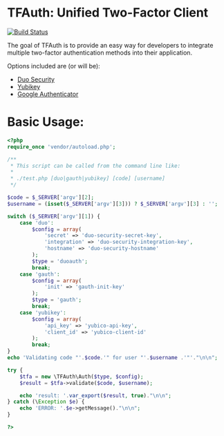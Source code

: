 TFAuth: Unified Two-Factor Client
=====================

[![Build Status](https://secure.travis-ci.org/enygma/tfauth.png?branch=master)](http://travis-ci.org/enygma/tfauth)

The goal of TFAuth is to provide an easy way for developers to integrate multiple 
two-factor authentication methods into their application.

Options included are (or will be):

- [Duo Security](http://duosecurity.com)
- [Yubikey](http://yubico.com)
- [Google Authenticator](https://code.google.com/p/google-authenticator)

Basic Usage:
=====================

```php
<?php
require_once 'vendor/autoload.php';

/**
 * This script can be called from the command line like:
 * 
 * ./test.php [duo|gauth|yubikey] [code] [username]
 */

$code = $_SERVER['argv'][2];
$username = (isset($_SERVER['argv'][3])) ? $_SERVER['argv'][3] : '';

switch ($_SERVER['argv'][1]) {
    case 'duo':
        $config = array(
            'secret' => 'duo-security-secret-key',
            'integration' => 'duo-security-integration-key',
            'hostname' => 'duo-security-hostname'
        );
        $type = 'duoauth';
        break;
    case 'gauth':
        $config = array(
            'init' => 'gauth-init-key'
        );
        $type = 'gauth';
        break;
    case 'yubikey':
        $config = array(
            'api_key' => 'yubico-api-key',
            'client_id' => 'yubico-client-id'
        );
        break;
}
echo 'Validating code "'.$code.'" for user "'.$username .'"'."\n\n";

try {
    $tfa = new \TFAuth\Auth($type, $config);
    $result = $tfa->validate($code, $username);

    echo 'result: '.var_export($result, true)."\n\n";    
} catch (\Exception $e) {
    echo 'ERROR: '.$e->getMessage()."\n\n";
}

?>
```